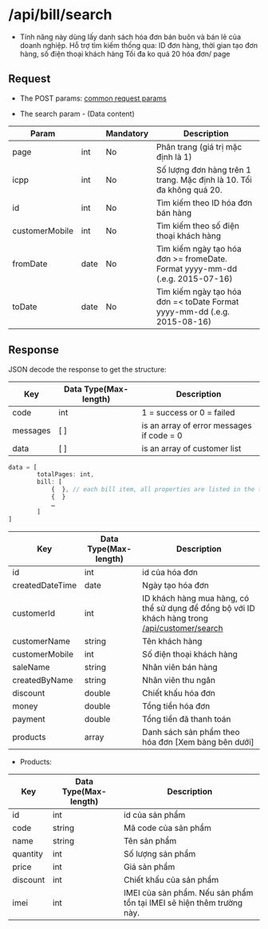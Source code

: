 # /api/bill/search 
- Tính năng này dùng lấy danh sách hóa đơn bán buôn và bán lẻ của doanh nghiệp. Hỗ trợ tìm kiếm thống qua: ID đơn hàng, thời gian tạo đơn hàng, số điện thoại khách hàng Tối đa ko quá 20 hóa đơn/ page
 
## Request 

- The POST params: [common request params](/api.md#request)

- The search param - (Data content)

Param | | Mandatory | Description
----- | -------- | ------- |----------
page |int| No | Phân trang (giá trị mặc định là 1)
icpp | int | No | Số lượng đơn hàng trên 1 trang. Mặc định là 10. Tối đa không quá 20.
id | int | No| Tìm kiếm theo ID hóa đơn bán hàng
customerMobile | int | No|Tìm kiếm theo số điện thoại khách hàng
fromDate| date |No| Tìm kiếm ngày tạo hóa đơn >= fromeDate. Format yyyy-mm-dd (.e.g. 2015-07-16)
toDate | date | No | Tìm kiếm ngày tạo hóa đơn =< toDate Format yyyy-mm-dd (.e.g. 2015-08-16)
 
## Response

JSON decode the response to get the structure:

Key |Data Type(Max-length) |Description
----- | --------- | --------
code | int |1 = success or 0 = failed
messages | [ ] |is an array of error messages if code = 0
data | [ ]| is an array of customer list

```js
data = [
        totalPages: int,
        bill: [
            {  }, // each bill item, all properties are listed in the table below
			{  }
            …
		]
]
```

Key | Data Type(Max-length) | Description
------- | ----------- | ----------
id | int | id của hóa đơn
createdDateTime | date | Ngày tạo hóa đơn
customerId |int | ID khách hàng mua hàng, có thể sử dụng để đồng bộ với ID khách hàng trong [/api/customer/search](search.html)
customerName | string | Tên khách hàng
customerMobile | int | Số điện thoại khách hàng
saleName | string | Nhân viên bán hàng
createdByName | string| Nhân viên thu ngân
discount | double | Chiết khấu hóa đơn
money | double | Tổng tiền hóa đơn
payment | double | Tổng tiền đã thanh toán
products | array | Danh sách sản phẩm theo hóa đơn [Xem bảng bên dưới]

- Products:

Key | Data Type(Max-length) | Description
---------- | ----------- | ----------
id | int | id của sản phẩm
code | string | Mã code của sản phẩm
name | string | Tên sản phẩm
quantity | int | Số lượng sản phẩm
price | int | Giá sản phẩm
discount | int | Chiết khấu của sản phẩm
imei | int | IMEI của sản phẩm. Nếu sản phẩm tồn tại IMEI sẽ hiện thêm trường này.
